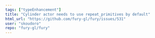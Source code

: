 ```yaml
---
tags: ["typeEnhancement"]
title: "Cylinder actor needs to use repeat_primitives by default"
html_url: "https://github.com/fury-gl/fury/issues/531"
user: "skoudoro"
repo: "fury-gl/fury"
---
```


